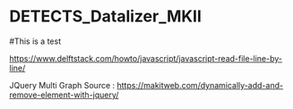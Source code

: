 # DETECTS_Datalizer_MKII

#This is a test

https://www.delftstack.com/howto/javascript/javascript-read-file-line-by-line/

JQuery Multi Graph Source : https://makitweb.com/dynamically-add-and-remove-element-with-jquery/
